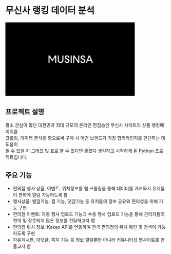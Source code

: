 # 무신사 랭킹 데이터 분석
<img src="/images/musinsaLogo.jpeg" width="80%"/>

## 프로젝트 설명
평소 관심이 많던 대한민국 최대 규모의 온라인 편집숍인 무신사 사이트의 상품 랭킹페이지를<br/>
크롤링, 데이터 분석을 함으로써 구매 시 어떤 브랜드가 가장 합리적인지를 판단하는 데 도움이<br/>
될 수 있을 지 그래프 및 표로 볼 수 있다면 좋겠다 생각하고 시작하게 된 Python 프로젝트입니다.

## 주요 기능
- 편의점 행사 상품, 이벤트, 위치정보를 웹 크롤링을 통해 데이터를 가져와서 유저들이 편하게 열람 가능하도록 함
- 행사상품: 별점기능, 찜 기능, 댓글기능 등 유저들의 정보 공유와 편의성을 위해 기능 구현
- 편의점 이벤트: 자동 행사 업로드 기능과 수동 행사 업로드 기능을 통해 관리자들의 편의 및 잘못되지 않은 정보를 전달하고자 함
- 편의점 위치 정보: Kakao API를 연동하여 전국 편의점의 위치 확인 및 검색이 가능하도록 구현
- 자유게시판, 대댓글, 쪽지 기능 등 정보 열람뿐만 아니라 커뮤니티성 웹사이트를 만들고자 함
